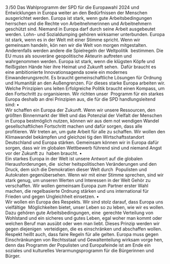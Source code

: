 3 /50
Das Wahlprogramm der SPD für die Europawahl 2024
und Entwicklungen in Europa weiter an den Bedürfnissen der Menschen ausgerichtet werden.
Europa ist stark, wenn gute Arbeitsbedingungen herrschen und die Rechte von Arbeitnehmerinnen und 
Arbeitnehmern geschützt sind. Niemand in Europa darf durch seine Arbeit ausgebeutet werden. Lohn- 
und Sozialdumping gehören wirksamer unterbunden.
Europa ist stark, wenn es in der Welt mit einer Stimme spricht. Wenn wir gemeinsam handeln, kön­
nen wir die Welt von morgen mitgestalten. Anderenfalls werden andere die Spielregeln der Weltpolitik 
­
bestimmen. Die EU muss als souveräne geopolitische Akteurin auftreten und wahrgenommen werden.
Europa ist stark, wenn die klügsten Köpfe und fleißigsten Hände hier ihre Heimat und Zukunft sehen. 
­
Dafür braucht es eine ambitionierte Innovationsagenda sowie ein modernes Einwanderungsrecht. Es 
braucht gemeinschaftliche Lösungen für Ordnung und Humanität an den Außengrenzen.
Für dieses starke Europa arbeiten wir.
Welche Prinzipien uns leiten
Erfolgreiche Politik braucht einen Kompass, um den Fortschritt zu organisieren. Wir richten unser 
­
Programm für ein starkes Europa deshalb an drei Prinzipien aus, die für die SPD handlungsleitend sind:
•	
Wir schaffen ein Europa der Zukunft. Wenn wir unsere Ressourcen, den größten Binnenmarkt der Welt 
und das Potenzial der Vielfalt der Menschen in Europa bestmöglich nutzen, können wir aus dem not­
wendigen Wandel gesellschaftlichen Fortschritt machen und dafür sorgen, dass alle profitieren. Wir 
treten an, um gute Arbeit für alle zu schaffen. Wir wollen den Klimawandel bekämpfen und gleichzei­
tig den Wirtschaftsstandort Deutschland und Europa stärken. Gemeinsam können wir in Europa dafür 
sorgen, dass wir im globalen Wettbewerb führend sind und niemand Angst vor der Zukunft zu ­
haben 
braucht.
•	
Ein starkes Europa in der Welt ist unsere Antwort auf die globalen Herausforderungen, die 
­
sicher­
heitspolitischen Veränderungen und den Druck, dem sich die Demokratien dieser Welt durch 
­
Populisten und Autokraten gegenübersehen. Wenn wir mit einer Stimme sprechen, sind wir stark 
genug, um unseren Werten und Interessen in der Welt Gehör zu verschaffen. Wir wollen gemeinsam 
Europa zum Partner erster Wahl machen, die regelbasierte Ordnung stärken und uns international 
für Frieden und gegen Ungleichheit einsetzen.
•	
Wir wollen ein Europa des Respekts. Wir sind stolz darauf, dass Europa uns vielfältige ­
Möglichkeiten 
bietet, unser Leben so zu leben, wie wir es wollen. Dazu gehören gute Arbeitsbedingungen, eine 
­
gerechte Verteilung von Wohlstand und ein sicheres und gutes Leben, egal woher man kommt 
oder welchen Beruf man ausübt oder wen man liebt. Dieses Prinzip werden wir gegen diejenigen 
­
verteidigen, die es einschränken und abschaffen wollen. Respekt heißt auch, dass faire Regeln für alle 
gelten. Europa muss gegen Einschränkungen von Rechtsstaat und Gewaltenteilung wirksam vorge­
hen, denn das Programm der Populisten und Europafeinde ist am Ende ein soziales und kulturelles 
Verarmungsprogramm für die Bürgerinnen und Bürger.
